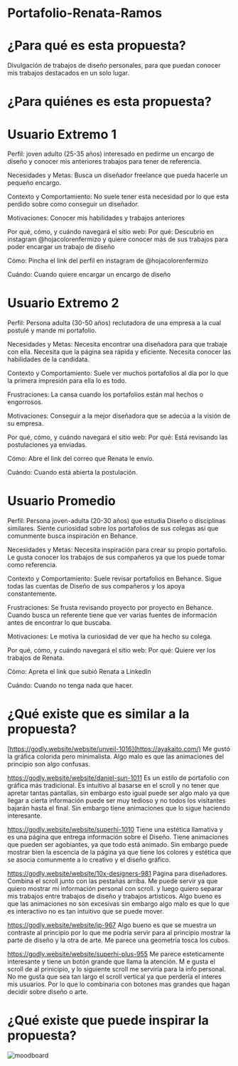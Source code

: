 # Portafolio-Renata-Ramos
# ¿Para qué es esta propuesta? 
Divulgación de trabajos de diseño personales, para que puedan conocer mis trabajos destacados en un solo lugar. 






# ¿Para quiénes es esta propuesta? 
# Usuario Extremo 1
Perfil: joven adulto (25-35 años) interesado en pedirme un encargo de diseño y conocer mis anteriores trabajos para tener de referencia.

Necesidades y Metas: Busca un diseñador freelance que pueda hacerle un pequeño encargo.

Contexto y Comportamiento: No suele tener esta necesidad por lo que esta perdido sobre como conseguir un diseñador.

Motivaciones: Conocer mis habilidades y trabajos anteriores

Por qué, cómo, y cuándo navegará el sitio web:
Por qué: Descubrio en instagram @hojacolorenfermizo y quiere conocer más de sus trabajos para poder encargar un trabajo de diseño

Cómo:  Pincha el link del perfil en instagram de @hojacolorenfermizo

Cuándo: Cuando quiere encargar un encargo de diseño

# Usuario Extremo 2
Perfil: Persona adulta (30-50 años) reclutadora de una empresa a la cual postulé y mande mi portafolio.

Necesidades y Metas: Necesita encontrar una diseñadora para que trabaje con ella. Necesita que la página sea rápida y eficiente. Necesita conocer las habilidades de la candidata.

Contexto y Comportamiento: Suele ver muchos portafolios al día por lo que la primera impresión para ella lo es todo. 

Frustraciones: La cansa cuando los portafolios están mal hechos o engorrosos.

Motivaciones: Conseguir a la mejor diseñadora que se adecúa a la visión de su empresa.

Por qué, cómo, y cuándo navegará el sitio web:
Por qué: Está revisando las postulaciones ya enviadas.

Cómo: Abre el link del correo que Renata le envío.

Cuándo: Cuando está abierta la postulación.

# Usuario Promedio
Perfil: Persona joven-adulta (20-30 años) que estudia Diseño o disciplinas similares. Siente curiosidad sobre los portafolios de sus colegas así que comunmente busca inspiración en Behance.

Necesidades y Metas: Necesita inspiración para crear su propio portafolio. Le gusta conocer los trabajos de sus compañeros ya que los puede tomar como referencia.

Contexto y Comportamiento: Suele revisar portafolios en Behance. Sigue todas las cuentas de Diseño de sus compañeros y los apoya constantemente.

Frustraciones: Se frusta revisando proyecto por proyecto en Behance. Cuando busca un referente tiene que ver varias fuentes de información antes de encontrar lo que buscaba.

Motivaciones: Le motiva la curiosidad de ver que ha hecho su colega. 

Por qué, cómo, y cuándo navegará el sitio web:
Por qué: Quiere ver los trabajos de Renata.

Cómo: Apreta el link que subió Renata a LinkedIn

Cuándo: Cuando no tenga nada que hacer.

# ¿Qué existe que es similar a la propuesta? 
[https://godly.website/website/unveil-1016](https://ayakaito.com/)
Me gustó la gráfica colorida pero minimalista. Algo malo es que las animaciones del principio son algo confusas.

https://godly.website/website/daniel-sun-1011
Es un estilo de portafolio con gráfica más tradicional. Es intuitivo al basarse en el scroll y no tener que apretar tantas pantallas, sin embargo esto igual puede ser algo malo ya que llegar a cierta información puede ser muy tedioso y no todos los visitantes bajarán hasta el final. Sin embargo tiene animaciones que lo sigue haciendo interesante.

https://godly.website/website/superhi-1010
Tiene una estética llamativa y es una página que entrega información sobre el Diseño. Tiene animaciones que pueden ser agobiantes, ya que todo está animado. Sin embargo puede mostrar bien la escencia de la página ya que tiene los colores y estética que se asocia comunmente a lo creativo y el diseño gráfico.

https://godly.website/website/10x-designers-981
Página para diseñadores. Combina el scroll junto con las pestañas arriba. Me puede servir ya que quiero mostrar mi información personal con scroll. y luego quiero separar mis trabajos entre trabajos de diseño y trabajos artisticos. Algo bueno es que las animaciones no son excesivas sin embargo algo malo es que lo que es interactivo no es tan intuitivo que se puede mover.

https://godly.website/website/jp-967
Algo bueno es que se muestra un contraste al principio por lo que  me podría servir para al principio mostrar la parte de diseño y la otra de arte. Me parece una geometría tosca los cubos.

https://godly.website/website/superhi-plus-955
Me parece esteticamente interesante y tiene un botón grande que llama la atención. M e gusta el scroll de al prinicipio, y lo siguiente scroll me serviría para la info personal. No me gusta que sea tan largo el scroll vertical ya que perdería el interes mis usuarios. Por lo que lo combinaria con botones mas grandes que hagan decidir sobre diseño o arte.

# ¿Qué existe que puede inspirar la propuesta?
![moodboard](https://github.com/user-attachments/assets/b9366088-d48e-44a6-a407-48fe53df4026)


